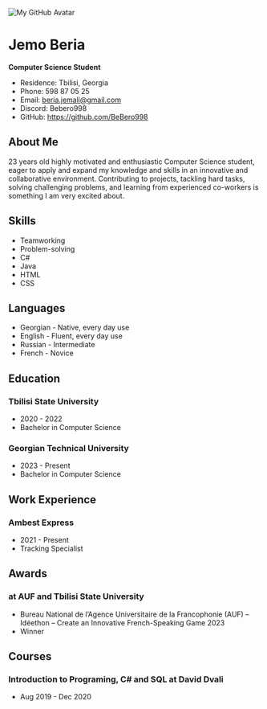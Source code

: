 ![My GitHub Avatar](https://github.com/BeBero998.png)
# Jemo Beria
**Computer Science Student**

- Residence: Tbilisi, Georgia
- Phone: 598 87 05 25
- Email: beria.jemali@gmail.com
- Discord: Bebero998
- GitHub: https://github.com/BeBero998

## About Me
23 years old highly motivated and enthusiastic Computer Science student, eager to apply and expand my knowledge and skills in an innovative and collaborative environment. Contributing to projects, tackling hard tasks, solving challenging problems, and learning from experienced co-workers is something I am very excited about.

## Skills
- Teamworking 
- Problem-solving
- C#
- Java
- HTML
- CSS

## Languages
- Georgian - Native, every day use
- English - Fluent, every day use
- Russian - Intermediate
- French - Novice

## Education
### Tbilisi State University
- 2020 - 2022
- Bachelor in Computer Science

### Georgian Technical University
- 2023 - Present
- Bachelor in Computer Science

## Work Experience
### Ambest Express
- 2021 - Present
- Tracking Specialist

## Awards
### at AUF and Tbilisi State University
- Bureau National de l’Agence Universitaire de la Francophonie (AUF) – Idéethon – Create an Innovative French-Speaking Game 2023
- Winner

## Courses
### Introduction to Programing, C# and SQL at David Dvali
- Aug 2019 - Dec 2020

